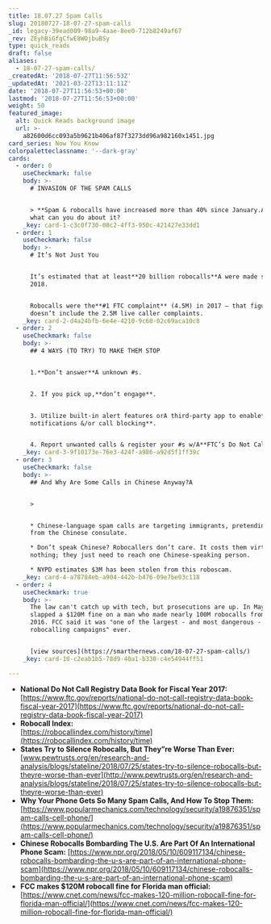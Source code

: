 ```yaml
---
title: 18.07.27 Spam Calls
slug: 20180727-18-07-27-spam-calls
_id: legacy-39ead009-98a9-4aae-8ee0-712b8249af67
_rev: ZEyhBiGfgCfwE8WOjbuBSy
type: quick_reads
draft: false
aliases:
  - 18-07-27-spam-calls/
_createdAt: '2018-07-27T11:56:53Z'
_updatedAt: '2021-03-22T13:11:11Z'
date: '2018-07-27T11:56:53+00:00'
lastmod: '2018-07-27T11:56:53+00:00'
weight: 50
featured_image:
  alt: Quick Reads background image
  url: >-
    a82600d6cc093a5b9621b406af87f3273dd96a982160x1451.jpg
card_series: Now You Know
colorpaletteclassname: '--dark-gray'
cards:
  - order: 0
    useCheckmark: false
    body: >-
      # INVASION OF THE SPAM CALLS


      > **Spam & robocalls have increased more than 40% since January.A** Why &
      what can you do about it?
    _key: card-1-c3c0f730-08c2-4ff3-950c-421427e33dd1
  - order: 1
    useCheckmark: false
    body: >-
      # It’s Not Just You


      It’s estimated that at least**20 billion robocalls**A were made so far in
      2018.


      Robocalls were the**#1 FTC complaint** (4.5M) in 2017 – that figure
      doesn’t include the 2.5M live caller complaints.
    _key: card-2-d4a24bfb-6e4e-4210-9c60-02c69aca10c8
  - order: 2
    useCheckmark: false
    body: >-
      ## 4 WAYS (TO TRY) TO MAKE THEM STOP


      1.**Don’t answer**A unknown #s.


      2. If you pick up,**don’t engage**.


      3. Utilize built-in alert features orA third-party app to enable**spam
      notifications &/or call blocking**.


      4. Report unwanted calls & register your #s w/A**FTC’s Do Not Call List**.
    _key: card-3-9f10173e-76e3-424f-a986-a92d5f1ff39c
  - order: 3
    useCheckmark: false
    body: >-
      ## And Why Are Some Calls in Chinese Anyway?A


      > 


      * Chinese-language spam calls are targeting immigrants, pretending to be
      from the Chinese consulate.

      * Don’t speak Chinese? Robocallers don’t care. It costs them virtually
      nothing; they just need to reach one Chinese-speaking person.

      * NYPD estimates $3M has been stolen from this roboscam.
    _key: card-4-a78784eb-a904-442b-b476-09e7be03c118
  - order: 4
    useCheckmark: true
    body: >-
      The law can't catch up with tech, but prosecutions are up. In May, the FCC
      slapped a $120M fine on a man who made nearly 100M robocalls from 2015 -
      2016. FCC said it was "one of the largest - and most dangerous - illegal
      robocalling campaigns" ever.


      [view sources](https://smarthernews.com/18-07-27-spam-calls/)
    _key: card-10-c2eab1b5-78d9-40a1-b330-c4e54944ff51

---
```

* **National Do Not Call Registry Data Book for Fiscal Year 2017:**  
[https://www.ftc.gov/reports/national-do-not-call-registry-data-book-fiscal-year-2017](https://www.ftc.gov/reports/national-do-not-call-registry-data-book-fiscal-year-2017)
* **Robocall Index:**  
[https://robocallindex.com/history/time](https://robocallindex.com/history/time)
* **States Try to Silence Robocalls, But They”re Worse Than Ever:**  
[www.pewtrusts.org/en/research-and-analysis/blogs/stateline/2018/07/25/states-try-to-silence-robocalls-but-theyre-worse-than-ever](http://www.pewtrusts.org/en/research-and-analysis/blogs/stateline/2018/07/25/states-try-to-silence-robocalls-but-theyre-worse-than-ever)
* **Why Your Phone Gets So Many Spam Calls, And How To Stop Them:**  
[https://www.popularmechanics.com/technology/security/a19876351/spam-calls-cell-phone/](https://www.popularmechanics.com/technology/security/a19876351/spam-calls-cell-phone/)
* **Chinese Robocalls Bombarding The U.S. Are Part Of An International Phone Scam:** [https://www.npr.org/2018/05/10/609117134/chinese-robocalls-bombarding-the-u-s-are-part-of-an-international-phone-scam](https://www.npr.org/2018/05/10/609117134/chinese-robocalls-bombarding-the-u-s-are-part-of-an-international-phone-scam)
* **FCC makes $120M robocall fine for Florida man official:**  
[https://www.cnet.com/news/fcc-makes-120-million-robocall-fine-for-florida-man-official/](https://www.cnet.com/news/fcc-makes-120-million-robocall-fine-for-florida-man-official/)